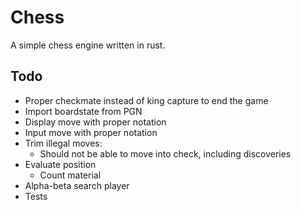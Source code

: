 # Chess

A simple chess engine written in rust.

## Todo
 - Proper checkmate instead of king capture to end the game
 - Import boardstate from PGN
 - Display move with proper notation
 - Input move with proper notation
 - Trim illegal moves:
   - Should not be able to move into check, including discoveries
 - Evaluate position
   - Count material
 - Alpha-beta search player
 - Tests
